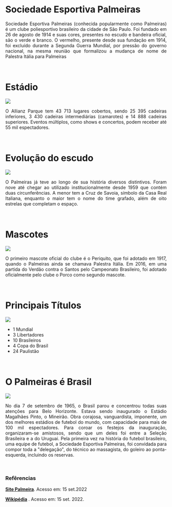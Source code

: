 # Sociedade Esportiva Palmeiras
<p align= "justify"> Sociedade Esportiva Palmeiras (conhecida popularmente como Palmeiras) é um clube poliesportivo brasileiro da cidade de São Paulo. Foi fundado em 26 de agosto de 1914 e suas cores, presentes no escudo e bandeira oficial, são o verde e branco. O vermelho, presente desde sua fundação em 1914, foi excluído durante a Segunda Guerra Mundial, por pressão do governo nacional, na mesma reunião que formalizou a mudança de nome de Palestra Itália para Palmeiras
<p/>
<br>


# Estádio
<img src="https://ik.imagekit.io/bryan/allianz_w4EKup65u.jpg?ik-sdk-version=javascript-1.4.3&updatedAt=1663240821729">

<p align= "justify">
O Allianz Parque tem 43 713 lugares cobertos, sendo 25 395 cadeiras inferiores, 3 430 cadeiras intermediárias (camarotes) e 14 888 cadeiras superiores. Eventos múltiplos, como shows e concertos, podem receber até 55 mil espectadores.
</p>
<br>

# Evolução do escudo
<img src= "https://ik.imagekit.io/bryan/palmeiras_FqKyOOk2b.jpg?ik-sdk-version=javascript-1.4.3&updatedAt=1663213226636">

<p align= "justify">
O Palmeiras já teve ao longo de sua história diversos distintivos. Foram nove até chegar ao utilizado institucionalmente desde 1959 que contém duas circunferências. A menor tem a Cruz de Savoia, símbolo da Casa Real Italiana, enquanto o maior tem o nome do time grafado, além de oito estrelas que completam o espaço.
<p>
<br>


# Mascotes
<img src= "https://ik.imagekit.io/bryan/mascote_L4Ubt9vlf.gif?ik-sdk-version=javascript-1.4.3&updatedAt=1663240289589">

<p align= "justify">
O primeiro mascote oficial do clube é o Periquito, que foi adotado em 1917, quando o Palmeiras ainda se chamava Palestra Itália. Em 2016, em uma partida do Verdão contra o Santos pelo Campeonato Brasileiro, foi adotado oficialmente pelo clube o Porco como segundo mascote.
</p>

<br>

# Principais Títulos

<img src= "https://ik.imagekit.io/bryan/tacas_TJ_NdB8pm?ik-sdk-version=javascript-1.4.3&updatedAt=1663214015910">

 - 1 Mundial
 - 3 Libertadores
 - 10 Brasileiros
 - 4 Copa do Brasil
 - 24 Paulistão

 <br>

# O Palmeiras é Brasil
<img src="https://ik.imagekit.io/bryan/brasil_palmeiras_AR0ELOyav.webp?ik-sdk-version=javascript-1.4.3&updatedAt=1663240249981">

<p align= "justify">
No dia 7 de setembro de 1965, o Brasil parou e concentrou todas suas atenções para Belo Horizonte. Estava sendo inaugurado o Estádio Magalhães Pinto, o Mineirão. Obra corajosa, vanguardista, imponente, um dos melhores estádios de futebol do mundo, com capacidade para mais de 100 mil espectadores. Para coroar os festejos da inauguração, organizaram-se amistosos, sendo que um deles foi entre a Seleção Brasileira e a do Uruguai. Pela primeira vez na história do futebol brasileiro, uma equipe de futebol, a Sociedade Esportiva Palmeiras, foi convidada para compor toda a "delegação", do técnico ao massagista, do goleiro ao ponta-esquerda, incluindo os reservas.
</p>
<br>

### Refêrencias

[**Site Palmeira**](https://www.palmeiras.com.br/). Acesso em: 15 set.2022

[**Wikipédia**](https://pt.wikipedia.org/wiki/Sociedade_Esportiva_Palmeiras) . Acesso em: 15 set. 2022.


‌